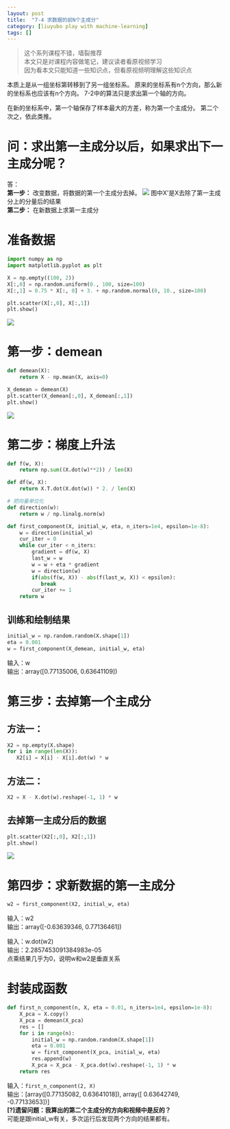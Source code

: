 ```yaml
---
layout: post
title:  "7-4 求数据的前N个主成分"
category: [liuyubo play with machine-learning]
tags: []
---
```


> 这个系列课程不错，墙裂推荐  
> 本文只是对课程内容做笔记，建议读者看原视频学习  
> 因为看本文只能知道一些知识点，但看原视频明理解这些知识点  

本质上是从一组坐标第转移到了另一组坐标系。
原来的坐标系有n个方向，那么新的坐标系也应该有n个方向。
7-2中的算法只是求出第一个轴的方向。  

在新的坐标系中，第一个轴保存了样本最大的方差，称为第一个主成分。
第二个次之，依此类推。  

# 问：求出第一主成分以后，如果求出下一主成分呢？

<!-- more -->

答：  
**第一步：** 改变数据，将数据的第一个主成分去掉。
![](http://windmissing.github.io/images/2019/104.png)
图中X'是X去除了第一主成分上的分量后的结果  
**第二步：** 在新数据上求第一主成分

# 准备数据

```python
import numpy as np
import matplotlib.pyplot as plt

X = np.empty((100, 2))
X[:,0] = np.random.uniform(0., 100, size=100)
X[:,1] = 0.75 * X[:, 0] + 3. + np.random.normal(0, 10., size=100)

plt.scatter(X[:,0], X[:,1])
plt.show()
```
![](http://windmissing.github.io/images/2019/100.png)

# 第一步：demean

```python
def demean(X):
    return X - np.mean(X, axis=0)

X_demean = demean(X)
plt.scatter(X_demean[:,0], X_demean[:,1])
plt.show()
```

![](http://windmissing.github.io/images/2019/101.png)

# 第二步：梯度上升法

```python
def f(w, X):
    return np.sum((X.dot(w)**2)) / len(X)

def df(w, X):
    return X.T.dot(X.dot(w)) * 2. / len(X)

# 把向量单位化
def direction(w):
    return w / np.linalg.norm(w)

def first_component(X, initial_w, eta, n_iters=1e4, epsilon=1e-8):
    w = direction(initial_w)
    cur_iter = 0
    while cur_iter < n_iters:
        gradient = df(w, X)
        last_w = w
        w = w + eta * gradient
        w = direction(w)
        if(abs(f(w, X)) - abs(f(last_w, X)) < epsilon):
           break
        cur_iter += 1
    return w
```

## 训练和绘制结果

```python
initial_w = np.random.random(X.shape[1])
eta = 0.001
w = first_component(X_demean, initial_w, eta)
```

输入：w  
输出：array([0.77135006, 0.63641109])

# 第三步：去掉第一个主成分

## 方法一：

```python
X2 = np.empty(X.shape)
for i in range(len(X)):
   X2[i] = X[i] - X[i].dot(w) * w
```

## 方法二：

```python
X2 = X - X.dot(w).reshape(-1, 1) * w
```

## 去掉第一主成分后的数据

```python
plt.scatter(X2[:,0], X2[:,1])
plt.show()
```

![](http://windmissing.github.io/images/2019/105.png)

# 第四步：求新数据的第一主成分

```python
w2 = first_component(X2, initial_w, eta)
```

输入：w2  
输出：array([-0.63639346,  0.77136461])  

输入：w.dot(w2)  
输出：2.2857453091384983e-05  
点乘结果几乎为0，说明w和w2是垂直关系

# 封装成函数

```python
def first_n_component(n, X, eta = 0.01, n_iters=1e4, epsilon=1e-8):
    X_pca = X.copy()
    X_pca = demean(X_pca)
    res = []
    for i in range(n):
        initial_w = np.random.random(X.shape[1])
        eta = 0.001
        w = first_component(X_pca, initial_w, eta)
        res.append(w)
        X_pca = X_pca - X_pca.dot(w).reshape(-1, 1) * w
    return res
```

输入：`first_n_component(2, X)`   
输出：[array([0.77135082, 0.63641018]), array([ 0.63642749, -0.77133653])]  
**[?]遗留问题：我算出的第二个主成分的方向和视频中是反的？**  
可能是跟initial_w有关，多次运行后发现两个方向的结果都有。
